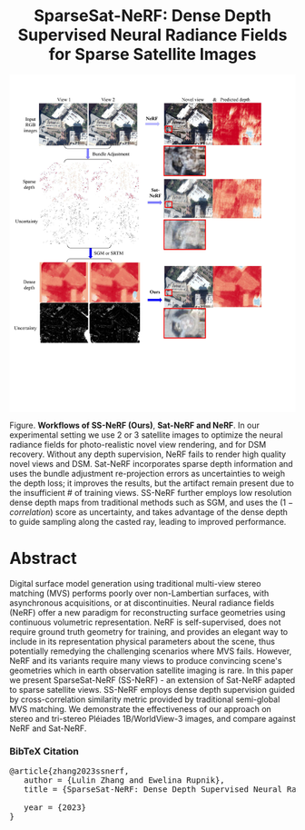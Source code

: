 


<h1 style="text-align: center;"> <b>SparseSat-NeRF</b>: Dense Depth Supervised Neural Radiance Fields for Sparse Satellite Images </h1>

<img src="/img/DDSNeRFWorkflow.jpg" alt="NeRF pipelines" 
        width="600" 
        style="display: block; margin: 0 auto">


Figure.  **Workflows of SS-NeRF (Ours)**, **Sat-NeRF and NeRF**. In our experimental setting we use 2 or 3 satellite images to optimize the neural radiance fields for photo-realistic novel view rendering, and for DSM recovery. Without any depth supervision, NeRF fails to render high quality novel views and DSM. Sat-NeRF incorporates sparse depth information and uses the bundle adjustment re-projection errors as uncertainties to weigh the depth loss; it improves the results, but the artifact remain present due to the insufficient $\#$ of training views. SS-NeRF further employs low resolution dense depth maps from traditional methods such as SGM, and uses the $\left(1 - correlation \right)$ score as uncertainty, and takes advantage of the dense depth to guide sampling along the casted ray, leading to improved performance.

# Abstract
Digital surface model generation using traditional multi-view stereo matching (MVS) performs poorly over non-Lambertian surfaces, with asynchronous acquisitions, or at discontinuities. Neural radiance fields (NeRF) offer a new paradigm for reconstructing surface geometries using continuous volumetric representation. NeRF is self-supervised, does not require ground truth geometry for training, and provides an elegant way to include in its representation physical parameters about the scene, thus potentially remedying the challenging scenarios where MVS fails. However, NeRF and its variants require many views to produce convincing scene's geometries which in earth observation satellite imaging is rare. In this paper we present SparseSat-NeRF (SS-NeRF) - an extension of Sat-NeRF adapted to sparse satellite views. SS-NeRF employs dense depth supervision guided by cross-correlation similarity metric provided by traditional semi-global MVS matching. We demonstrate the effectiveness of our approach on stereo and tri-stereo Pléiades 1B/WorldView-3 images, and compare against NeRF and Sat-NeRF.


<h3>BibTeX Citation</h3>
<pre>@article{zhang2023ssnerf,
   author = {Lulin Zhang and Ewelina Rupnik},
   title = {SparseSat-NeRF: Dense Depth Supervised Neural Radiance Fields for Sparse Satellite Images},
<!--   journal = {CVPR Photogrammetric Computer Vision Workshop},-->
   year = {2023}
}
</pre>
